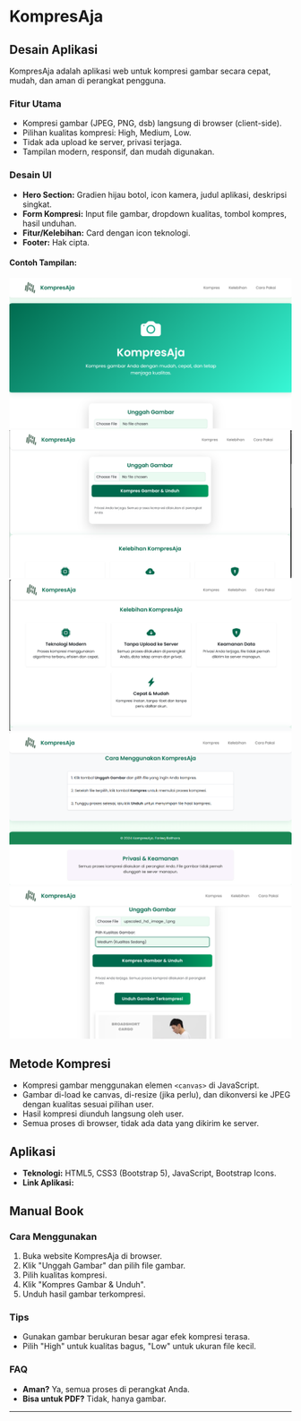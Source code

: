 # KompresAja

## Desain Aplikasi

KompresAja adalah aplikasi web untuk kompresi gambar secara cepat, mudah, dan aman di perangkat pengguna.

### Fitur Utama

- Kompresi gambar (JPEG, PNG, dsb) langsung di browser (client-side).
- Pilihan kualitas kompresi: High, Medium, Low.
- Tidak ada upload ke server, privasi terjaga.
- Tampilan modern, responsif, dan mudah digunakan.

### Desain UI

- **Hero Section:** Gradien hijau botol, icon kamera, judul aplikasi, deskripsi singkat.
- **Form Kompresi:** Input file gambar, dropdown kualitas, tombol kompres, hasil unduhan.
- **Fitur/Kelebihan:** Card dengan icon teknologi.
- **Footer:** Hak cipta.

#### Contoh Tampilan:

![Tampilan utama KompresAja](1.png)
![Tampilan utama Form](2.png)
![Tampilan utama Kelebihan Aplikasi](3.png)
![Tampilan utama Panduan penggunaan dan Footer](4.png)
![Tampilan utama Proses Kompres](5.png)

## Metode Kompresi

- Kompresi gambar menggunakan elemen `<canvas>` di JavaScript.
- Gambar di-load ke canvas, di-resize (jika perlu), dan dikonversi ke JPEG dengan kualitas sesuai pilihan user.
- Hasil kompresi diunduh langsung oleh user.
- Semua proses di browser, tidak ada data yang dikirim ke server.

## Aplikasi

- **Teknologi:** HTML5, CSS3 (Bootstrap 5), JavaScript, Bootstrap Icons.
- **Link Aplikasi:** 


## Manual Book

### Cara Menggunakan

1. Buka website KompresAja di browser.
2. Klik "Unggah Gambar" dan pilih file gambar.
3. Pilih kualitas kompresi.
4. Klik "Kompres Gambar & Unduh".
5. Unduh hasil gambar terkompresi.

### Tips

- Gunakan gambar berukuran besar agar efek kompresi terasa.
- Pilih "High" untuk kualitas bagus, "Low" untuk ukuran file kecil.

### FAQ

- **Aman?** Ya, semua proses di perangkat Anda.
- **Bisa untuk PDF?** Tidak, hanya gambar.

---
